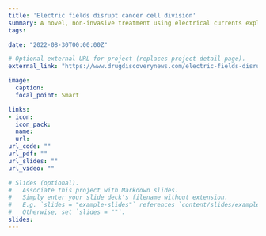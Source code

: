 ```yaml
---
title: 'Electric fields disrupt cancer cell division'
summary: A novel, non-invasive treatment using electrical currents exploits physiological properties of dividing cancer cells to prolong survival and augment current therapies.
tags:

date: "2022-08-30T00:00:00Z"

# Optional external URL for project (replaces project detail page).
external_link: "https://www.drugdiscoverynews.com/electric-fields-disrupt-cancer-cell-division-15491"

image:
  caption:
  focal_point: Smart

links:
- icon:
  icon_pack:
  name:
  url:
url_code: ""
url_pdf: ""
url_slides: ""
url_video: ""

# Slides (optional).
#   Associate this project with Markdown slides.
#   Simply enter your slide deck's filename without extension.
#   E.g. `slides = "example-slides"` references `content/slides/example-slides.md`.
#   Otherwise, set `slides = ""`.
slides:
---
```

